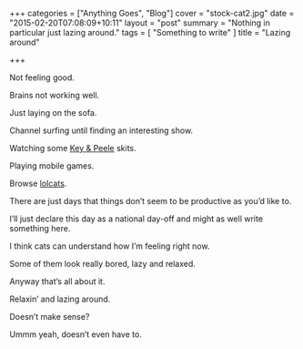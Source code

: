 +++
categories = ["Anything Goes", "Blog"]
cover = "stock-cat2.jpg"
date = "2015-02-20T07:08:09+10:11"
layout = "post"
summary = "Nothing in particular just lazing around."
tags = [
  "Something to write"
]
title = "Lazing around"

+++

Not feeling good.

Brains not working well.

Just laying on the sofa.

Channel surfing until finding an interesting show.

Watching some [Key & Peele](https://www.youtube.com/watch?v=__d2FMCtgi4) skits.

Playing mobile games.

Browse [lolcats](http://www.lolcats.com/).

There are just days that things don’t seem to be productive as you’d like to.

I’ll just declare this day as a national day-off and might as well write something here.

I think cats can understand how I’m feeling right now.

Some of them look really bored, lazy and relaxed.

Anyway that’s all about it.

Relaxin’ and lazing around.

Doesn’t make sense?

Ummm yeah, doesn’t even have to.
